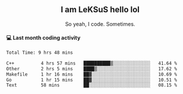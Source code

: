 <h2 align="center">I am LeKSuS hello lol</h2>
<p align="center">So yeah, I code. Sometimes.</p>

#### :computer: Last month coding activity
<!--START_SECTION:waka-->

```txt
Total Time: 9 hrs 48 mins

C++          4 hrs 57 mins   ██████████▒░░░░░░░░░░░░░░   41.64 %
Other        2 hrs 5 mins    ████▒░░░░░░░░░░░░░░░░░░░░   17.62 %
Makefile     1 hr 16 mins    ██▓░░░░░░░░░░░░░░░░░░░░░░   10.69 %
Go           1 hr 15 mins    ██▓░░░░░░░░░░░░░░░░░░░░░░   10.51 %
Text         58 mins         ██░░░░░░░░░░░░░░░░░░░░░░░   08.15 %
```

<!--END_SECTION:waka-->
